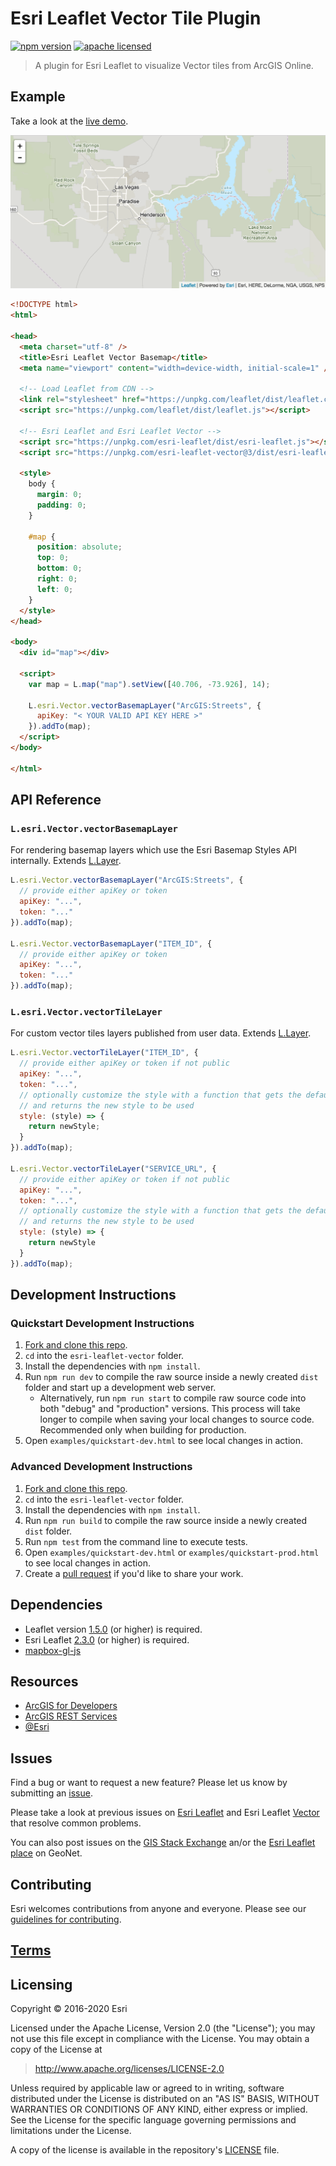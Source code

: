 # Esri Leaflet Vector Tile Plugin

[![npm version][npm-img]][npm-url]
[![apache licensed](https://img.shields.io/badge/license-Apache-green.svg?style=flat-square)](https://raw.githubusercontent.com/Esri/esri-leaflet-vector/master/LICENSE)

[npm-img]: https://img.shields.io/npm/v/esri-leaflet-vector.svg?style=flat-square
[npm-url]: https://www.npmjs.com/package/esri-leaflet-vector

> A plugin for Esri Leaflet to visualize Vector tiles from ArcGIS Online.

## Example

Take a look at the [live demo](http://esri.github.com/esri-leaflet/examples/vector-basemap.html).

![Example Image](example.png)

```html
<!DOCTYPE html>
<html>

<head>
  <meta charset="utf-8" />
  <title>Esri Leaflet Vector Basemap</title>
  <meta name="viewport" content="width=device-width, initial-scale=1" />

  <!-- Load Leaflet from CDN -->
  <link rel="stylesheet" href="https://unpkg.com/leaflet/dist/leaflet.css" />
  <script src="https://unpkg.com/leaflet/dist/leaflet.js"></script>
 
  <!-- Esri Leaflet and Esri Leaflet Vector -->
  <script src="https://unpkg.com/esri-leaflet/dist/esri-leaflet.js"></script>
  <script src="https://unpkg.com/esri-leaflet-vector@3/dist/esri-leaflet-vector.js"></script>

  <style>
    body {
      margin: 0;
      padding: 0;
    }

    #map {
      position: absolute;
      top: 0;
      bottom: 0;
      right: 0;
      left: 0;
    }
  </style>
</head>

<body>
  <div id="map"></div>

  <script>
    var map = L.map("map").setView([40.706, -73.926], 14);

    L.esri.Vector.vectorBasemapLayer("ArcGIS:Streets", {
      apiKey: "< YOUR VALID API KEY HERE >"
    }).addTo(map);
  </script>
</body>

</html>
```

## API Reference

### `L.esri.Vector.vectorBasemapLayer`

For rendering basemap layers which use the Esri Basemap Styles API internally. Extends [L.Layer](https://leafletjs.com/reference#layer).

```javascript
L.esri.Vector.vectorBasemapLayer("ArcGIS:Streets", {
  // provide either apiKey or token
  apiKey: "...",
  token: "..."
}).addTo(map);

L.esri.Vector.vectorBasemapLayer("ITEM_ID", {
  // provide either apiKey or token
  apiKey: "...",
  token: "..."
}).addTo(map);
```

### `L.esri.Vector.vectorTileLayer`

For custom vector tiles layers published from user data. Extends [L.Layer](https://leafletjs.com/reference#layer).

```javascript
L.esri.Vector.vectorTileLayer("ITEM_ID", {
  // provide either apiKey or token if not public
  apiKey: "...",
  token: "...",
  // optionally customize the style with a function that gets the default style from the service
  // and returns the new style to be used
  style: (style) => {
    return newStyle;
  }
}).addTo(map);

L.esri.Vector.vectorTileLayer("SERVICE_URL", {
  // provide either apiKey or token if not public
  apiKey: "...",
  token: "...",
  // optionally customize the style with a function that gets the default style from the service
  // and returns the new style to be used
  style: (style) => {
    return newStyle
  }
}).addTo(map);
```

## Development Instructions

### Quickstart Development Instructions

1. [Fork and clone this repo](https://help.github.com/articles/fork-a-repo).
2. `cd` into the `esri-leaflet-vector` folder.
3. Install the dependencies with `npm install`.
4. Run `npm run dev` to compile the raw source inside a newly created `dist` folder and start up a development web server.
    - Alternatively, run `npm run start` to compile raw source code into both "debug" and "production" versions. This process will take longer to compile when saving your local changes to source code. Recommended only when building for production.
5. Open `examples/quickstart-dev.html` to see local changes in action.

### Advanced Development Instructions

1. [Fork and clone this repo](https://help.github.com/articles/fork-a-repo).
2. `cd` into the `esri-leaflet-vector` folder.
3. Install the dependencies with `npm install`.
4. Run `npm run build` to compile the raw source inside a newly created `dist` folder.
5. Run `npm test` from the command line to execute tests.
6. Open `examples/quickstart-dev.html` or `examples/quickstart-prod.html` to see local changes in action.
7. Create a [pull request](https://help.github.com/articles/creating-a-pull-request) if you'd like to share your work.

## Dependencies

- Leaflet version [1.5.0](https://github.com/Leaflet/Leaflet/releases/tag/v1.5.0) (or higher) is required.
- Esri Leaflet [2.3.0](https://github.com/Esri/esri-leaflet/releases/tag/v2.3.0) (or higher) is required.
- [mapbox-gl-js](https://www.mapbox.com/mapbox-gl-js/)

## Resources

- [ArcGIS for Developers](http://developers.arcgis.com)
- [ArcGIS REST Services](http://resources.arcgis.com/en/help/arcgis-rest-api/)
- [@Esri](http://twitter.com/esri)

## Issues

Find a bug or want to request a new feature? Please let us know by submitting an [issue](https://github.com/Esri/esri-leaflet-vector/issues).

Please take a look at previous issues on [Esri Leaflet](https://github.com/Esri/esri-leaflet-vector/issues?labels=FAQ&milestone=&page=1&state=closed) and Esri Leaflet [Vector](https://github.com/Esri/esri-leaflet-vector/issues) that resolve common problems.

You can also post issues on the [GIS Stack Exchange](http://gis.stackexchange.com/questions/ask?tags=esri-leaflet,leaflet) an/or the [Esri Leaflet place](https://geonet.esri.com/discussion/create.jspa?sr=pmenu&containerID=1841&containerType=700&tags=esri-leaflet,leaflet) on GeoNet.

## Contributing

Esri welcomes contributions from anyone and everyone. Please see our [guidelines for contributing](https://github.com/Esri/esri-leaflet/blob/master/CONTRIBUTING.md).

## [Terms](https://github.com/Esri/esri-leaflet#terms)

## Licensing

Copyright &copy; 2016-2020 Esri

Licensed under the Apache License, Version 2.0 (the "License");
you may not use this file except in compliance with the License.
You may obtain a copy of the License at

> http://www.apache.org/licenses/LICENSE-2.0

Unless required by applicable law or agreed to in writing, software
distributed under the License is distributed on an "AS IS" BASIS,
WITHOUT WARRANTIES OR CONDITIONS OF ANY KIND, either express or implied.
See the License for the specific language governing permissions and
limitations under the License.

A copy of the license is available in the repository's [LICENSE](./LICENSE) file.
